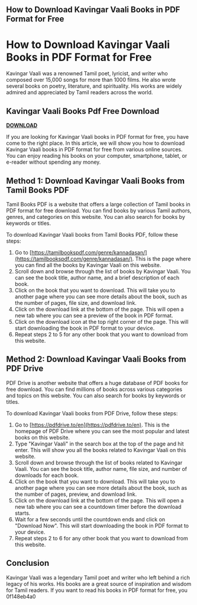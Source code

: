 ## How to Download Kavingar Vaali Books in PDF Format for Free

  
# How to Download Kavingar Vaali Books in PDF Format for Free
 
Kavingar Vaali was a renowned Tamil poet, lyricist, and writer who composed over 15,000 songs for more than 1000 films. He also wrote several books on poetry, literature, and spirituality. His works are widely admired and appreciated by Tamil readers across the world.
 
## Kavingar Vaali Books Pdf Free Download


[**DOWNLOAD**](https://www.google.com/url?q=https%3A%2F%2Fbytlly.com%2F2tKGfz&sa=D&sntz=1&usg=AOvVaw0jtgQYTLs6R0ym1QB3PF9J)

 
If you are looking for Kavingar Vaali books in PDF format for free, you have come to the right place. In this article, we will show you how to download Kavingar Vaali books in PDF format for free from various online sources. You can enjoy reading his books on your computer, smartphone, tablet, or e-reader without spending any money.
 
## Method 1: Download Kavingar Vaali Books from Tamil Books PDF
 
Tamil Books PDF is a website that offers a large collection of Tamil books in PDF format for free download. You can find books by various Tamil authors, genres, and categories on this website. You can also search for books by keywords or titles.
 
To download Kavingar Vaali books from Tamil Books PDF, follow these steps:
 
1. Go to [https://tamilbookspdf.com/genre/kannadasan/](https://tamilbookspdf.com/genre/kannadasan/). This is the page where you can find all the books by Kavingar Vaali on this website.
2. Scroll down and browse through the list of books by Kavingar Vaali. You can see the book title, author name, and a brief description of each book.
3. Click on the book that you want to download. This will take you to another page where you can see more details about the book, such as the number of pages, file size, and download link.
4. Click on the download link at the bottom of the page. This will open a new tab where you can see a preview of the book in PDF format.
5. Click on the download icon at the top right corner of the page. This will start downloading the book in PDF format to your device.
6. Repeat steps 2 to 5 for any other book that you want to download from this website.

## Method 2: Download Kavingar Vaali Books from PDF Drive
 
PDF Drive is another website that offers a huge database of PDF books for free download. You can find millions of books across various categories and topics on this website. You can also search for books by keywords or titles.
 
To download Kavingar Vaali books from PDF Drive, follow these steps:

1. Go to [https://pdfdrive.to/en](https://pdfdrive.to/en). This is the homepage of PDF Drive where you can see the most popular and latest books on this website.
2. Type "Kavingar Vaali" in the search box at the top of the page and hit enter. This will show you all the books related to Kavingar Vaali on this website.
3. Scroll down and browse through the list of books related to Kavingar Vaali. You can see the book title, author name, file size, and number of downloads for each book.
4. Click on the book that you want to download. This will take you to another page where you can see more details about the book, such as the number of pages, preview, and download link.
5. Click on the download link at the bottom of the page. This will open a new tab where you can see a countdown timer before the download starts.
6. Wait for a few seconds until the countdown ends and click on "Download Now". This will start downloading the book in PDF format to your device.
7. Repeat steps 2 to 6 for any other book that you want to download from this website.

## Conclusion
 
Kavingar Vaali was a legendary Tamil poet and writer who left behind a rich legacy of his works. His books are a great source of inspiration and wisdom for Tamil readers. If you want to read his books in PDF format for free, you
 0f148eb4a0
